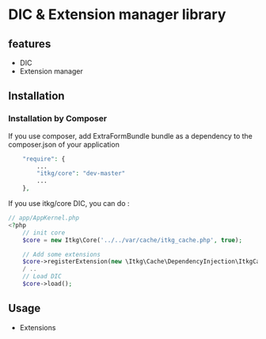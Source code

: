 DIC & Extension manager library
========================

## features
* DIC
* Extension manager

## Installation

### Installation by Composer

If you use composer, add ExtraFormBundle bundle as a dependency to the composer.json of your application

```php
    "require": {
        ...
        "itkg/core": "dev-master"
        ...
    },

```

If you use itkg/core DIC, you can do :

```php
// app/AppKernel.php
<?php
    // init core
    $core = new Itkg\Core('../../var/cache/itkg_cache.php', true);

    // Add some extensions
    $core->registerExtension(new \Itkg\Cache\DependencyInjection\ItkgCacheExtension());
    / ..
    // Load DIC
    $core->load();

```

## Usage

* Extensions
